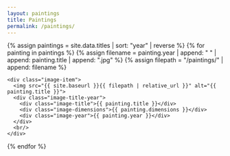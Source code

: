 ```yaml
---
layout: paintings
title: Paintings
permalink: /paintings/
---
```


<div class="image-container">
  {% assign paintings = site.data.titles | sort: "year" | reverse %}
  {% for painting in paintings %}
    {% assign filename = painting.year | append: " " | append: painting.title | append: ".jpg" %}
    {% assign filepath = "/paintings/" | append: filename %}

    <div class="image-item">
      <img src="{{ site.baseurl }}{{ filepath | relative_url }}" alt="{{ painting.title }}">
      <div class="image-title-year">
        <div class="image-title">{{ painting.title }}</div>
        <div class="image-dimensions">{{ painting.dimensions }}</div>
        <div class="image-year">{{ painting.year }}</div>
      </div>
      <br/>
    </div>
  {% endfor %}
</div>
